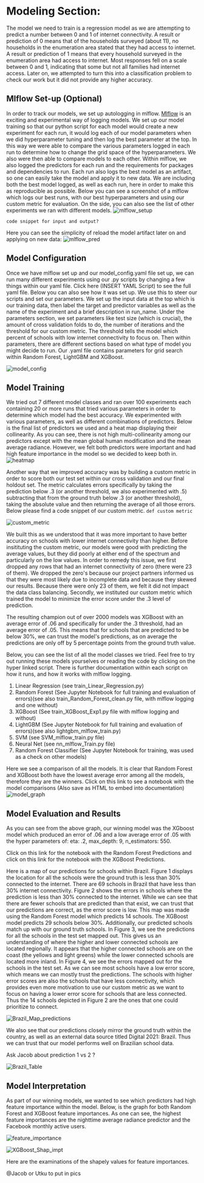 # Modeling Section:

The model we need to train is a regression model as we are attempting to predict a number between 0 and 1 of internet connectivity. A result or prediction of 0 means that of the households surveyed (about 11), no households in the enumeration area stated that they had access to internet. A result or prediction of 1 means that every household surveyed in the enumeration area had access to internet. Most responses fell on a scale between 0 and 1, indicating that some but not all families had internet access. Later on, we attempted to turn this into a classification problem to check our work but it did not provide any higher accuracy. 

## Mlflow Set-up (Optional)

In order to track our models, we set up autologging in mlflow. [Mlflow](https://www.mlflow.org/docs/latest/index.html) is an exciting and experimental way of logging models. We set up our model training so that our python script for each model would create a new experiment for each run, it would log each of our model parameters when we did hyperparameter tuning and then log the best parameter at the top. In this way we were able to compare the various parameters logged in each run to determine how to change the grid space of the hyperparameters. We also were then able to compare models to each other. Within mlflow, we also logged the predictors for each run and the requirements for packages and dependencies to run. Each run also logs the best model as an artifact, so one can easily take the model and apply it to new data. We are including both the best model logged, as well as each run, here in order to make this as reproducible as possible. Below you can see a screenshot of a mlflow which logs our best runs, with our best hyperparameters and using our custom metric for evaluation.  On the side, you can also see the list of other experiments we ran with different models. 
    ![mlflow_setup](Images/mlflow_setup.PNG)

    code snippet for input and output?

Here you can see the simplicity of reload the model artifact later on and applying on new data:
    ![mlflow_pred](Images/mlflow_pred.PNG)


## Model Configuration
Once we have mlflow set up and our model_config.yaml file set up, we can run many different experiments using our .py scripts by changing a few things within our yaml file. Click here (INSERT YAML Script) to see the full yaml file. Below you can also see how it was set up. We use this to steer our scripts and set our parameters. We set up the input data at the top which is our training data, then label the target and predictor variables as well as the name of the experiment and a brief description in run_name. Under the parameters section, we set parameters like test size (which is crucial), the amount of cross validation folds to do, the number of iterations and the threshold for our custom metric. The threshold tells the model which percent of schools with low internet connectivity to focus on. Then within parameters, there are different sections based on what type of model you might decide to run. Our .yaml file contains parameters for grid search within Random Forest, LightGBM and XGBoost.

![model_config](Images/model_config_yaml.PNG)

## Model Training

We tried out 7 different model classes and ran over 100 experiments each containing 20 or more runs that tried various parameters in order to determine which model had the best accuracy. We experimented with various parameters, as well as different combinations of predictors. Below is the final list of predictors we used and a heat map displaying their collinearity. As you can see, there is not high multi-collinearity among our predictors except with the mean global human modification and the mean average radiance. However, we felt both predictors were important and had high feature importance in the model so we decided to keep both in. 
    ![heatmap](Images/heatmap.PNG)


Another way that we improved accuracy was by building a custom metric in order to score both our test set within our cross validation and our final holdout set. The metric calculates errors specifically by taking the prediction below .3 (or another threshold, we also experimented with .5) subtracting that from the ground truth below .3 (or another threshold), taking the absolute value and then returning the average of all those errors. Below please find a code snippet of our custom metric.
`def custom metric`

![custom_metric](Images/custom_metric.PNG)

 We built this as we understood that it was more important to have better accuracy on schools with lower internet connectivity than higher. Before insitituting the custom metric, our models were good with predicting the average values, but they did poorly at either end of the spectrum and particularly on the low values. In order to remedy this issue, we first dropped any rows that had an internet connectivity of zero (there were 23 of them). We dropped the zero's because our project partners informed us that they were most likely due to incomplete data and because they skewed our results. Because there were only 23 of them, we felt it did not impact the data class balancing. Secondly, we instituted our custom metric which trained the model to minimize the error score under the .3 level of prediction. 
 
 The resulting champion out of over 2000 models was XGBoost with an average error of .06 and specifically for under the .3 threshold, had an average error of .05. This means that for schools that are predicted to be below 30%, we can trust the model's predictions, as on average the predictions are only off by 5 percentage points from the ground truth value. 

 Below, you can see the list of all the model classes we tried. Feel free to try out running these models yourselves or reading the code by clicking on the hyper linked script. There is further documentation within each script on how it runs, and how it works with mlflow logging.

1. Linear Regression (see train_Linear_Regression.py)
2. Random Forest (See Jupyter Notebook for full training and evaluation of errors)(see also train_Random_Forest_clean.py file, with mlflow logging and one without)
2. XGBoost (See train_XGBoost_Exp1.py file with mlflow logging and without)
3. LightGBM (See Jupyter Notebook for full training and evaluation of errors)(see also lightgbm_mlflow_train.py)
5. SVM (see SVM_mlflow_train.py file)
6. Neural Net (see nn_mlflow_Train.py file)
7. Random Forest Classifier (See Jupyter Notebook for training, was used as a check on other models)

Here we see a comparison of all the models. It is clear that Random Forest and XGBoost both have the lowest average error among all the models, therefore they are the winners. 
Click on this link to see a notebook with the model comparisons (Also save as HTML to embed into documentation)
![model_graph](Images/model_graph.PNG)

## Model Evaluation and Results 

As you can see from the above graph, our winning model was the XGboost model which produced an error of .06 and a low average error of .05 with the hyper parameters of: eta: .2, max_depth: 9, n_estimators: 550. 

Click on this link for the notebook with the Random Forest Predictions and click on this link for the notebook with the XGBoost Predictions.

Here is a map of our predictions for schools within Brazil. Figure 1 displays the location for all the schools were the ground truth is less than 30% connected to the internet. There are 69 schools in Brazil that have less than 30% internet connectivity. Figure 2 shows the errors in schools where the prediction is less than 30% connected to the internet. While we can see that there are fewer schools that are predicted than that exist, we can trust that our predictions are correct, as the error score is low. This map was made using the Random Forest model which predicts 14 schools. The XGBoost model predicts 29 schools below 30%. Additionally, our predicted schools match up with our ground truth schools. In Figure 3, we see the predictions for all the schools in the test set mapped out. This gives us an understanding of where the higher and lower connected schools are located regionally. It appears that the higher connected schools are on the coast (the yellows and light greens) while the lower connected schools are located more inland. In Figure 4, we see the errors mapped out for the schools in the test set. As we can see most schools have a low error score, which means we can mostly trust the predictions. The schools with higher error scores are also the schools that have less connectivity, which provides even more motivation to use our custom metric as we want to focus on having a lower error score for schools that are less connected. Thus the 14 schools depicted in Figure 2 are the ones that one could prioritize to connect. 

![Brazil_Map_predictions](Images/Brazil_map_pred.PNG)

We also see that our predictions closely mirror the ground truth within the country, as well as an external data source titled Digital 2021: Brazil. Thus we can trust that our model performs well on Brazilian school data. 

Ask Jacob about prediction 1 vs 2 ?

![Brazil_Table](Images/Brazil_table.PNG)


## Model Interpretation
As part of our winning models, we wanted to see which predictors had high feature importance within the model. Below, is the graph for both Random Forest and XGBoost feature importances. As one can see, the highest feature importances are the nighttime average radiance predictor and the Facebook monthly active users.

![feature_importance](Images/RF_ft_impt.PNG)

![XGBoost_Shap_impt](Images/Shap_ft_impt.png)

Here are the examinations of the shapely values for feature importances. 

@Jacob or Utku to put in pics

